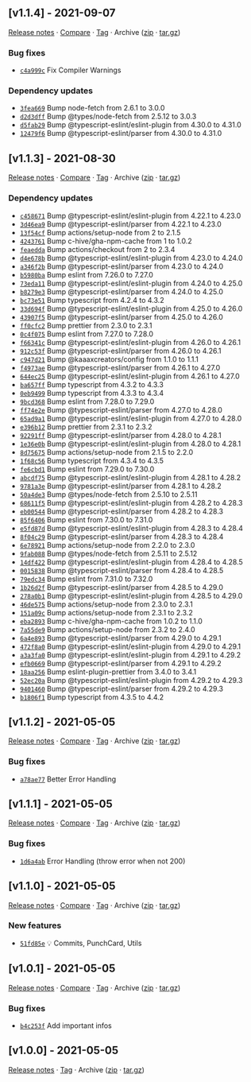 ## [v1.1.4] - 2021-09-07

[Release notes](https://github.com/kaaax0815/github-insights/releases/tag/v1.1.4) · [Compare](https://github.com/kaaax0815/github-insights/compare/v1.1.3...v1.1.4) · [Tag](https://github.com/kaaax0815/github-insights/tree/v1.1.4) · Archive ([zip](https://github.com/kaaax0815/github-insights/archive/v1.1.4.zip) · [tar.gz](https://github.com/kaaax0815/github-insights/archive/v1.1.4.tar.gz))

### Bug fixes

- [`c4a999c`](https://github.com/kaaax0815/github-insights/commit/c4a999c)  Fix Compiler Warnings

### Dependency updates

- [`3fea669`](https://github.com/kaaax0815/github-insights/commit/3fea669)  Bump node-fetch from 2.6.1 to 3.0.0
- [`d2d3dff`](https://github.com/kaaax0815/github-insights/commit/d2d3dff)  Bump @types/node-fetch from 2.5.12 to 3.0.3
- [`d5fab29`](https://github.com/kaaax0815/github-insights/commit/d5fab29)  Bump @typescript-eslint/eslint-plugin from 4.30.0 to 4.31.0
- [`12479f6`](https://github.com/kaaax0815/github-insights/commit/12479f6)  Bump @typescript-eslint/parser from 4.30.0 to 4.31.0

## [v1.1.3] - 2021-08-30

[Release notes](https://github.com/kaaax0815/github-insights/releases/tag/v1.1.3) · [Compare](https://github.com/kaaax0815/github-insights/compare/v1.1.2...v1.1.3) · [Tag](https://github.com/kaaax0815/github-insights/tree/v1.1.3) · Archive ([zip](https://github.com/kaaax0815/github-insights/archive/v1.1.3.zip) · [tar.gz](https://github.com/kaaax0815/github-insights/archive/v1.1.3.tar.gz))

### Dependency updates

- [`c458671`](https://github.com/kaaax0815/github-insights/commit/c458671)  Bump @typescript-eslint/eslint-plugin from 4.22.1 to 4.23.0
- [`3d46ea9`](https://github.com/kaaax0815/github-insights/commit/3d46ea9)  Bump @typescript-eslint/parser from 4.22.1 to 4.23.0
- [`13f54cf`](https://github.com/kaaax0815/github-insights/commit/13f54cf)  Bump actions/setup-node from 2 to 2.1.5
- [`4243761`](https://github.com/kaaax0815/github-insights/commit/4243761)  Bump c-hive/gha-npm-cache from 1 to 1.0.2
- [`feaedda`](https://github.com/kaaax0815/github-insights/commit/feaedda)  Bump actions/checkout from 2 to 2.3.4
- [`d4e678b`](https://github.com/kaaax0815/github-insights/commit/d4e678b)  Bump @typescript-eslint/eslint-plugin from 4.23.0 to 4.24.0
- [`a346f2b`](https://github.com/kaaax0815/github-insights/commit/a346f2b)  Bump @typescript-eslint/parser from 4.23.0 to 4.24.0
- [`b5980ba`](https://github.com/kaaax0815/github-insights/commit/b5980ba)  Bump eslint from 7.26.0 to 7.27.0
- [`73eda11`](https://github.com/kaaax0815/github-insights/commit/73eda11)  Bump @typescript-eslint/eslint-plugin from 4.24.0 to 4.25.0
- [`b8279e3`](https://github.com/kaaax0815/github-insights/commit/b8279e3)  Bump @typescript-eslint/parser from 4.24.0 to 4.25.0
- [`bc73e51`](https://github.com/kaaax0815/github-insights/commit/bc73e51)  Bump typescript from 4.2.4 to 4.3.2
- [`33d694f`](https://github.com/kaaax0815/github-insights/commit/33d694f)  Bump @typescript-eslint/eslint-plugin from 4.25.0 to 4.26.0
- [`43907f5`](https://github.com/kaaax0815/github-insights/commit/43907f5)  Bump @typescript-eslint/parser from 4.25.0 to 4.26.0
- [`ff0cfc2`](https://github.com/kaaax0815/github-insights/commit/ff0cfc2)  Bump prettier from 2.3.0 to 2.3.1
- [`0c4f075`](https://github.com/kaaax0815/github-insights/commit/0c4f075)  Bump eslint from 7.27.0 to 7.28.0
- [`f66341c`](https://github.com/kaaax0815/github-insights/commit/f66341c)  Bump @typescript-eslint/eslint-plugin from 4.26.0 to 4.26.1
- [`912c53f`](https://github.com/kaaax0815/github-insights/commit/912c53f)  Bump @typescript-eslint/parser from 4.26.0 to 4.26.1
- [`c947d21`](https://github.com/kaaax0815/github-insights/commit/c947d21)  Bump @kaaaxcreators/config from 1.1.0 to 1.1.1
- [`f4973ae`](https://github.com/kaaax0815/github-insights/commit/f4973ae)  Bump @typescript-eslint/parser from 4.26.1 to 4.27.0
- [`644ec25`](https://github.com/kaaax0815/github-insights/commit/644ec25)  Bump @typescript-eslint/eslint-plugin from 4.26.1 to 4.27.0
- [`ba657ff`](https://github.com/kaaax0815/github-insights/commit/ba657ff)  Bump typescript from 4.3.2 to 4.3.3
- [`0eb9499`](https://github.com/kaaax0815/github-insights/commit/0eb9499)  Bump typescript from 4.3.3 to 4.3.4
- [`9bcd368`](https://github.com/kaaax0815/github-insights/commit/9bcd368)  Bump eslint from 7.28.0 to 7.29.0
- [`ff74e2e`](https://github.com/kaaax0815/github-insights/commit/ff74e2e)  Bump @typescript-eslint/parser from 4.27.0 to 4.28.0
- [`65ad9a1`](https://github.com/kaaax0815/github-insights/commit/65ad9a1)  Bump @typescript-eslint/eslint-plugin from 4.27.0 to 4.28.0
- [`e396b12`](https://github.com/kaaax0815/github-insights/commit/e396b12)  Bump prettier from 2.3.1 to 2.3.2
- [`92291ff`](https://github.com/kaaax0815/github-insights/commit/92291ff)  Bump @typescript-eslint/parser from 4.28.0 to 4.28.1
- [`1e36e0b`](https://github.com/kaaax0815/github-insights/commit/1e36e0b)  Bump @typescript-eslint/eslint-plugin from 4.28.0 to 4.28.1
- [`8d75675`](https://github.com/kaaax0815/github-insights/commit/8d75675)  Bump actions/setup-node from 2.1.5 to 2.2.0
- [`1f68c56`](https://github.com/kaaax0815/github-insights/commit/1f68c56)  Bump typescript from 4.3.4 to 4.3.5
- [`fe6cbd1`](https://github.com/kaaax0815/github-insights/commit/fe6cbd1)  Bump eslint from 7.29.0 to 7.30.0
- [`abcdf75`](https://github.com/kaaax0815/github-insights/commit/abcdf75)  Bump @typescript-eslint/eslint-plugin from 4.28.1 to 4.28.2
- [`9781a3e`](https://github.com/kaaax0815/github-insights/commit/9781a3e)  Bump @typescript-eslint/parser from 4.28.1 to 4.28.2
- [`50a4de3`](https://github.com/kaaax0815/github-insights/commit/50a4de3)  Bump @types/node-fetch from 2.5.10 to 2.5.11
- [`68611f5`](https://github.com/kaaax0815/github-insights/commit/68611f5)  Bump @typescript-eslint/eslint-plugin from 4.28.2 to 4.28.3
- [`eb00544`](https://github.com/kaaax0815/github-insights/commit/eb00544)  Bump @typescript-eslint/parser from 4.28.2 to 4.28.3
- [`85f6406`](https://github.com/kaaax0815/github-insights/commit/85f6406)  Bump eslint from 7.30.0 to 7.31.0
- [`e5fd87d`](https://github.com/kaaax0815/github-insights/commit/e5fd87d)  Bump @typescript-eslint/eslint-plugin from 4.28.3 to 4.28.4
- [`8f04c29`](https://github.com/kaaax0815/github-insights/commit/8f04c29)  Bump @typescript-eslint/parser from 4.28.3 to 4.28.4
- [`6e78921`](https://github.com/kaaax0815/github-insights/commit/6e78921)  Bump actions/setup-node from 2.2.0 to 2.3.0
- [`9fab088`](https://github.com/kaaax0815/github-insights/commit/9fab088)  Bump @types/node-fetch from 2.5.11 to 2.5.12
- [`14df422`](https://github.com/kaaax0815/github-insights/commit/14df422)  Bump @typescript-eslint/eslint-plugin from 4.28.4 to 4.28.5
- [`0015838`](https://github.com/kaaax0815/github-insights/commit/0015838)  Bump @typescript-eslint/parser from 4.28.4 to 4.28.5
- [`79edc34`](https://github.com/kaaax0815/github-insights/commit/79edc34)  Bump eslint from 7.31.0 to 7.32.0
- [`1b26d2f`](https://github.com/kaaax0815/github-insights/commit/1b26d2f)  Bump @typescript-eslint/parser from 4.28.5 to 4.29.0
- [`278a0b1`](https://github.com/kaaax0815/github-insights/commit/278a0b1)  Bump @typescript-eslint/eslint-plugin from 4.28.5 to 4.29.0
- [`46de575`](https://github.com/kaaax0815/github-insights/commit/46de575)  Bump actions/setup-node from 2.3.0 to 2.3.1
- [`151a09c`](https://github.com/kaaax0815/github-insights/commit/151a09c)  Bump actions/setup-node from 2.3.1 to 2.3.2
- [`eba2893`](https://github.com/kaaax0815/github-insights/commit/eba2893)  Bump c-hive/gha-npm-cache from 1.0.2 to 1.1.0
- [`7a55de9`](https://github.com/kaaax0815/github-insights/commit/7a55de9)  Bump actions/setup-node from 2.3.2 to 2.4.0
- [`6a4e893`](https://github.com/kaaax0815/github-insights/commit/6a4e893)  Bump @typescript-eslint/parser from 4.29.0 to 4.29.1
- [`472f8a0`](https://github.com/kaaax0815/github-insights/commit/472f8a0)  Bump @typescript-eslint/eslint-plugin from 4.29.0 to 4.29.1
- [`a3a3fa0`](https://github.com/kaaax0815/github-insights/commit/a3a3fa0)  Bump @typescript-eslint/eslint-plugin from 4.29.1 to 4.29.2
- [`efb0669`](https://github.com/kaaax0815/github-insights/commit/efb0669)  Bump @typescript-eslint/parser from 4.29.1 to 4.29.2
- [`18aa256`](https://github.com/kaaax0815/github-insights/commit/18aa256)  Bump eslint-plugin-prettier from 3.4.0 to 3.4.1
- [`52ec20a`](https://github.com/kaaax0815/github-insights/commit/52ec20a)  Bump @typescript-eslint/eslint-plugin from 4.29.2 to 4.29.3
- [`9401460`](https://github.com/kaaax0815/github-insights/commit/9401460)  Bump @typescript-eslint/parser from 4.29.2 to 4.29.3
- [`b1806f1`](https://github.com/kaaax0815/github-insights/commit/b1806f1)  Bump typescript from 4.3.5 to 4.4.2

## [v1.1.2] - 2021-05-05

[Release notes](https://github.com/kaaax0815/github-insights/releases/tag/v1.1.2) · [Compare](https://github.com/kaaax0815/github-insights/compare/v1.1.1...v1.1.2) · [Tag](https://github.com/kaaax0815/github-insights/tree/v1.1.2) · Archive ([zip](https://github.com/kaaax0815/github-insights/archive/v1.1.2.zip) · [tar.gz](https://github.com/kaaax0815/github-insights/archive/v1.1.2.tar.gz))

### Bug fixes

- [`a78ae77`](https://github.com/kaaax0815/github-insights/commit/a78ae77)  Better Error Handling

## [v1.1.1] - 2021-05-05

[Release notes](https://github.com/kaaax0815/github-insights/releases/tag/v1.1.1) · [Compare](https://github.com/kaaax0815/github-insights/compare/v1.1.0...v1.1.1) · [Tag](https://github.com/kaaax0815/github-insights/tree/v1.1.1) · Archive ([zip](https://github.com/kaaax0815/github-insights/archive/v1.1.1.zip) · [tar.gz](https://github.com/kaaax0815/github-insights/archive/v1.1.1.tar.gz))

### Bug fixes

- [`1d6a4ab`](https://github.com/kaaax0815/github-insights/commit/1d6a4ab)  Error Handling (throw error when not 200)

## [v1.1.0] - 2021-05-05

[Release notes](https://github.com/kaaax0815/github-insights/releases/tag/v1.1.0) · [Compare](https://github.com/kaaax0815/github-insights/compare/v1.0.1...v1.1.0) · [Tag](https://github.com/kaaax0815/github-insights/tree/v1.1.0) · Archive ([zip](https://github.com/kaaax0815/github-insights/archive/v1.1.0.zip) · [tar.gz](https://github.com/kaaax0815/github-insights/archive/v1.1.0.tar.gz))

### New features

- [`51fd85e`](https://github.com/kaaax0815/github-insights/commit/51fd85e) 💡 Commits, PunchCard, Utils

## [v1.0.1] - 2021-05-05

[Release notes](https://github.com/kaaax0815/github-insights/releases/tag/v1.0.1) · [Compare](https://github.com/kaaax0815/github-insights/compare/v1.0.0...v1.0.1) · [Tag](https://github.com/kaaax0815/github-insights/tree/v1.0.1) · Archive ([zip](https://github.com/kaaax0815/github-insights/archive/v1.0.1.zip) · [tar.gz](https://github.com/kaaax0815/github-insights/archive/v1.0.1.tar.gz))

### Bug fixes

- [`b4c253f`](https://github.com/kaaax0815/github-insights/commit/b4c253f)  Add important infos

## [v1.0.0] - 2021-05-05

[Release notes](https://github.com/kaaax0815/github-insights/releases/tag/v1.0.0) · [Tag](https://github.com/kaaax0815/github-insights/tree/v1.0.0) · Archive ([zip](https://github.com/kaaax0815/github-insights/archive/v1.0.0.zip) · [tar.gz](https://github.com/kaaax0815/github-insights/archive/v1.0.0.tar.gz))
